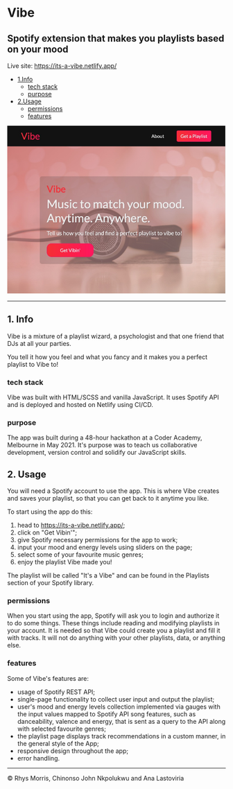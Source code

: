 # Vibe
## Spotify extension that makes you playlists based on your mood

Live site: <https://its-a-vibe.netlify.app/>

* [1.Info](#1-info)<br>
   * [tech stack](#tech-stack)
   * [purpose](#purpose)
* [2.Usage](#2-usage)<br>
   * [permissions](#permissions)
   * [features](#features)

![screenshot of Vibe landing page](./app/img/readme-img.jpg)

___

## 1. Info

Vibe is a mixture of a playlist wizard, a psychologist and that one friend that DJs at all your parties.

You tell it how you feel and what you fancy and it makes you a perfect playlist to Vibe to!
### tech stack

Vibe was built with HTML/SCSS and vanilla JavaScript. It uses Spotify API and is deployed and hosted on Netlify using CI/CD.
### purpose

The app was built during a 48-hour hackathon at a Coder Academy, Melbourne in May 2021. It's purpose was to teach us collaborative development, version control and solidify our JavaScript skills.

## 2. Usage

You will need a Spotify account to use the app. This is where Vibe creates and saves your playlist, so that you can get back to it anytime you like.

To start using the app do this: 
1. head to <https://its-a-vibe.netlify.app/>;
2. click on "Get Vibin'";
3. give Spotify necessary permissions for the app to work;
4. input your mood and energy levels using sliders on the page;
5. select some of your favourite music genres;
6. enjoy the playlist Vibe made you!

The playlist will be called "It's a Vibe" and can be found in the Playlists section of your Spotify library.
### permissions

When you start using the app, Spotify will ask you to login and authorize it to do some things. These things include reading and modifying playlists in your account. It is needed so that Vibe could create you a playlist and fill it with tracks. It will not do anything with your other playlists, data, or anything else.
### features

Some of Vibe's features are:
- usage of Spotify REST API;
- single-page functionality to collect user input and output the playlist;
- user's mood and energy levels collection implemented via gauges with the input values mapped to Spotify API song features, such as danceability, valence and energy, that is sent as a query to the API along with selected favourite genres;
- the playlist page displays track recommendations in a custom manner, in the general style of the App;
- responsive design throughout the app;
- error handling.

___

 &#169; Rhys Morris, Chinonso John Nkpolukwu and Ana Lastoviria